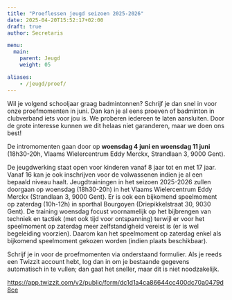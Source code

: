 ```yaml
---
title: "Proeflessen jeugd seizoen 2025-2026"
date: 2025-04-20T15:52:17+02:00
draft: true
author: Secretaris

menu:
  main:
    parent: Jeugd
    weight: 05

aliases:
    - /jeugd/proef/     
---
```


Wil je volgend schooljaar graag badmintonnen? 
Schrijf je dan snel in voor onze proefmomenten in juni. Dan kan je al eens proeven of badminton in clubverband iets voor jou is.
We proberen iedereen te laten aansluiten. Door de grote interesse kunnen we dit helaas niet garanderen, maar we doen ons best!

De intromomenten gaan door op **woensdag 4 juni en woensdag 11 juni** (18h30-20h, Vlaams Wielercentrum Eddy Merckx, Strandlaan 3, 9000 Gent). 

De jeugdwerking staat open voor kinderen vanaf 8 jaar tot en met 17 jaar. Vanaf 16 kan je ook inschrijven voor de volwassenen indien je al een bepaald niveau haalt. 
Jeugdtrainingen in het seizoen 2025-2026 zullen doorgaan op woensdag (18h30-20h) in het Vlaams Wielercentrum Eddy Merckx (Strandlaan 3, 9000 Gent). Er is ook een bijkomend speelmoment op zaterdag (10h-12h) in sporthal Bourgoyen (Driepikkelstraat 30, 9030 Gent). De training woensdag focust voornamelijk op het bijbrengen van techniek en tactiek (met ook tijd voor ontspanning) terwijl er voor het speelmoment op zaterdag meer zelfstandigheid vereist is (er is wel begeleiding voorzien). Daarom kan het speelmoment op zaterdag enkel als bijkomend speelmoment gekozen worden (indien plaats beschikbaar). 

 
Schrijf je in voor de proefmomenten via onderstaand formulier. Als je reeds een Twizzit account hebt, log dan in om je bestaande gegevens automatisch in te vullen; dan gaat het sneller, maar dit is niet noodzakelijk.

https://app.twizzit.com/v2/public/form/dc1d1a4ca86644cc400dc70a0479d8ce


